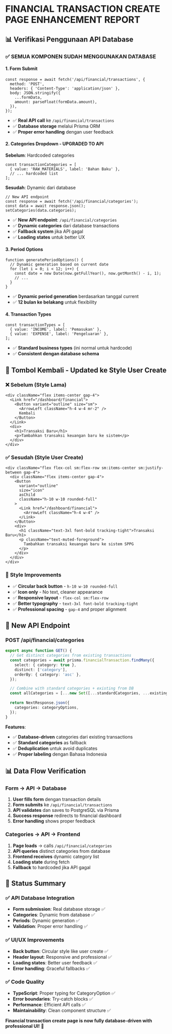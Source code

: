 # FINANCIAL TRANSACTION CREATE PAGE ENHANCEMENT REPORT

## 📊 **Verifikasi Penggunaan API Database**

### ✅ **SEMUA KOMPONEN SUDAH MENGGUNAKAN DATABASE**

#### 1. **Form Submit** 
```tsx
const response = await fetch('/api/financial/transactions', {
  method: 'POST',
  headers: { 'Content-Type': 'application/json' },
  body: JSON.stringify({
    ...formData,
    amount: parseFloat(formData.amount),
  }),
});
```
- ✅ **Real API call** ke `/api/financial/transactions`
- ✅ **Database storage** melalui Prisma ORM
- ✅ **Proper error handling** dengan user feedback

#### 2. **Categories Dropdown** - **UPGRADED TO API**
**Sebelum**: Hardcoded categories
```tsx
const transactionCategories = [
  { value: 'RAW_MATERIALS', label: 'Bahan Baku' },
  // ... hardcoded list
];
```

**Sesudah**: Dynamic dari database
```tsx
// New API endpoint
const response = await fetch('/api/financial/categories');
const data = await response.json();
setCategories(data.categories);
```
- ✅ **New API endpoint**: `/api/financial/categories`
- ✅ **Dynamic categories** dari database transactions
- ✅ **Fallback system** jika API gagal
- ✅ **Loading states** untuk better UX

#### 3. **Period Options**
```tsx
function generatePeriodOptions() {
  // Dynamic generation based on current date
  for (let i = 0; i < 12; i++) {
    const date = new Date(now.getFullYear(), now.getMonth() - i, 1);
    // ...
  }
}
```
- ✅ **Dynamic period generation** berdasarkan tanggal current
- ✅ **12 bulan ke belakang** untuk flexibility

#### 4. **Transaction Types**
```tsx
const transactionTypes = [
  { value: 'INCOME', label: 'Pemasukan' },
  { value: 'EXPENSE', label: 'Pengeluaran' },
];
```
- ✅ **Standard business types** (ini normal untuk hardcode)
- ✅ **Consistent dengan database schema**

## 🎨 **Tombol Kembali - Updated ke Style User Create**

### ❌ **Sebelum (Style Lama)**
```tsx
<div className="flex items-center gap-4">
  <Link href="/dashboard/financial">
    <Button variant="outline" size="sm">
      <ArrowLeft className="h-4 w-4 mr-2" />
      Kembali
    </Button>
  </Link>
  <div>
    <h1>Transaksi Baru</h1>
    <p>Tambahkan transaksi keuangan baru ke sistem</p>
  </div>
</div>
```

### ✅ **Sesudah (Style User Create)**
```tsx
<div className="flex flex-col sm:flex-row sm:items-center sm:justify-between gap-4">
  <div className="flex items-center gap-4">
    <Button 
      variant="outline" 
      size="icon" 
      asChild
      className="h-10 w-10 rounded-full"
    >
      <Link href="/dashboard/financial">
        <ArrowLeft className="h-4 w-4" />
      </Link>
    </Button>
    <div>
      <h1 className="text-3xl font-bold tracking-tight">Transaksi Baru</h1>
      <p className="text-muted-foreground">
        Tambahkan transaksi keuangan baru ke sistem SPPG
      </p>
    </div>
  </div>
</div>
```

### 🎯 **Style Improvements**
- ✅ **Circular back button** - `h-10 w-10 rounded-full`
- ✅ **Icon only** - No text, cleaner appearance
- ✅ **Responsive layout** - `flex-col sm:flex-row`
- ✅ **Better typography** - `text-3xl font-bold tracking-tight`
- ✅ **Professional spacing** - `gap-4` and proper alignment

## 🔗 **New API Endpoint**

### **POST /api/financial/categories**
```typescript
export async function GET() {
  // Get distinct categories from existing transactions
  const categories = await prisma.financialTransaction.findMany({
    select: { category: true },
    distinct: ['category'],
    orderBy: { category: 'asc' },
  });

  // Combine with standard categories + existing from DB
  const allCategories = [...new Set([...standardCategories, ...existingCategories])];
  
  return NextResponse.json({
    categories: categoryOptions,
  });
}
```

**Features**:
- ✅ **Database-driven** categories dari existing transactions
- ✅ **Standard categories** as fallback
- ✅ **Deduplication** untuk avoid duplicates
- ✅ **Proper labeling** dengan Bahasa Indonesia

## 📊 **Data Flow Verification**

### **Form → API → Database**
1. **User fills form** dengan transaction details
2. **Form submits** ke `/api/financial/transactions`
3. **API validates** dan saves to PostgreSQL via Prisma
4. **Success response** redirects to financial dashboard
5. **Error handling** shows proper feedback

### **Categories → API → Frontend**
1. **Page loads** → calls `/api/financial/categories`
2. **API queries** distinct categories from database
3. **Frontend receives** dynamic category list
4. **Loading state** during fetch
5. **Fallback** to hardcoded jika API gagal

## 🚀 **Status Summary**

### ✅ **API Database Integration**
- **Form submission**: Real database storage ✅
- **Categories**: Dynamic from database ✅  
- **Periods**: Dynamic generation ✅
- **Validation**: Proper error handling ✅

### ✅ **UI/UX Improvements**
- **Back button**: Circular style like user create ✅
- **Header layout**: Responsive and professional ✅
- **Loading states**: Better user feedback ✅
- **Error handling**: Graceful fallbacks ✅

### ✅ **Code Quality**
- **TypeScript**: Proper typing for CategoryOption ✅
- **Error boundaries**: Try-catch blocks ✅
- **Performance**: Efficient API calls ✅
- **Maintainability**: Clean component structure ✅

**Financial transaction create page is now fully database-driven with professional UI!** 🎉
